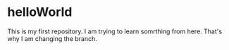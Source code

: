 # helloWorld
This is my first repository.
I am trying to learn somrthing from here.
That's why I am changing the branch.
